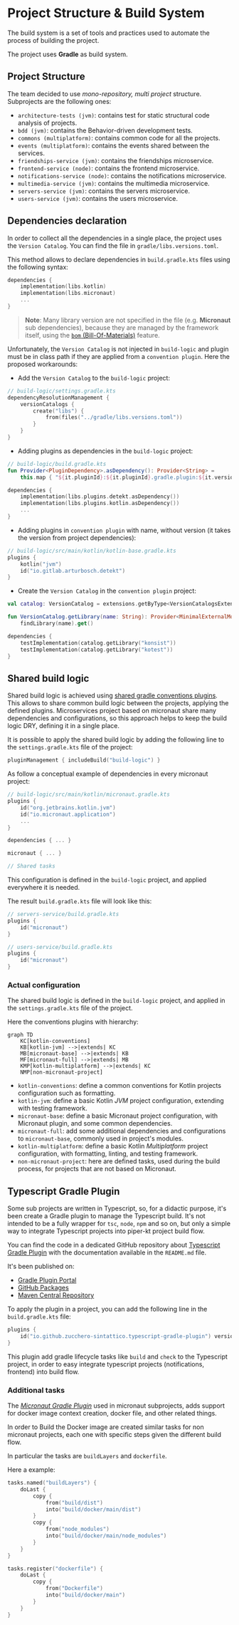 # Project Structure & Build System

The build system is a set of tools and practices used to automate the process of building the project.

The project uses **Gradle** as build system.

## Project Structure

The team decided to use *mono-repository, multi project* structure.
Subprojects are the following ones:

- `architecture-tests (jvm)`: contains test for static structural code analysis of projects.
- `bdd (jvm)`: contains the Behavior-driven development tests.
- `commons (multiplatform)`: contains common code for all the projects.
- `events (multiplatform)`: contains the events shared between the services.
- `friendships-service (jvm)`: contains the friendships microservice.
- `frontend-service (node)`: contains the frontend microservice.
- `notifications-service (node)`: contains the notifications microservice.
- `multimedia-service (jvm)`: contains the multimedia microservice.
- `servers-service (jvm)`: contains the servers microservice.
- `users-service (jvm)`: contains the users microservice.

## Dependencies declaration

In order to collect all the dependencies in a single place, the project uses the `Version Catalog`.
You can find the file in `gradle/libs.versions.toml`.

This method allows to declare dependencies in `build.gradle.kts` files using the following syntax:

```kotlin
dependencies {
    implementation(libs.kotlin)
    implementation(libs.micronaut)
    ...
}
```

> **Note**: Many library version are not specified in the file (e.g. **Micronaut** sub dependencies), because they are managed by the framework itself, using the [`bom` (Bill-Of-Materials)](https://micronaut-projects.github.io/micronaut-platform/latest/guide/) feature.

Unfortunately, the `Version Catalog` is not injected in `build-logic` and plugin must be in class path if they are applied from a `convention plugin`.
Here the proposed workarounds:

- Add the `Version Catalog` to the `build-logic` project:
```kotlin
// build-logic/settings.gradle.kts
dependencyResolutionManagement {
    versionCatalogs {
        create("libs") {
            from(files("../gradle/libs.versions.toml"))
        }
    }
}
```

- Adding plugins as dependencies in the `build-logic` project:
```kotlin
// build-logic/build.gradle.kts
fun Provider<PluginDependency>.asDependency(): Provider<String> =
    this.map { "${it.pluginId}:${it.pluginId}.gradle.plugin:${it.version}" }

dependencies {
    implementation(libs.plugins.detekt.asDependency())
    implementation(libs.plugins.kotlin.asDependency())
    ...
}
```

- Adding plugins in `convention plugin` with name, without version (it takes the version from project dependencies):
```kotlin
// build-logic/src/main/kotlin/kotlin-base.gradle.kts
plugins {
    kotlin("jvm")
    id("io.gitlab.arturbosch.detekt")
}
```

- Create the `Version Catalog` in the `convention plugin` project:
```kotlin
val catalog: VersionCatalog = extensions.getByType<VersionCatalogsExtension>().named("libs")

fun VersionCatalog.getLibrary(name: String): Provider<MinimalExternalModuleDependency> =
    findLibrary(name).get()

dependencies {
    testImplementation(catalog.getLibrary("konsist"))
    testImplementation(catalog.getLibrary("kotest"))
}
```

## Shared build logic

Shared build logic is achieved using [shared gradle conventions plugins](https://docs.gradle.org/current/samples/sample_sharing_convention_plugins_with_build_logic.html).
This allows to share common build logic between the projects, applying the defined plugins.
Microservices project based on micronaut share many dependencies and configurations, so this approach helps to keep the build logic DRY, defining it in a single place.

It is possible to apply the shared build logic by adding the following line to the `settings.gradle.kts` file of the project:

```kotlin
pluginManagement { includeBuild("build-logic") }
```

As follow a conceptual example of dependencies in every micronaut project:

```kotlin
// build-logic/src/main/kotlin/micronaut.gradle.kts
plugins {
    id("org.jetbrains.kotlin.jvm")
    id("io.micronaut.application")
    ...
}

dependencies { ... }

micronaut { ... }

// Shared tasks
```

This configuration is defined in the `build-logic` project, and applied everywhere it is needed.

The result `build.gradle.kts` file will look like this:

```kotlin
// servers-service/build.gradle.kts
plugins {
    id("micronaut")
}

// users-service/build.gradle.kts
plugins {
    id("micronaut")
}
```

### Actual configuration

The shared build logic is defined in the `build-logic` project, and applied in the `settings.gradle.kts` file of the project.

Here the conventions plugins with hierarchy:

```mermaid
graph TD
    KC[kotlin-conventions]
    KB[kotlin-jvm] -->|extends| KC
    MB[micronaut-base] -->|extends| KB
    MF[micronaut-full] -->|extends| MB
    KMP[kotlin-multiplatform] -->|extends| KC
    NMP[non-micronaut-project]
```
- `kotlin-conventions`: define a common conventions for Kotlin projects configuration such as formatting.
- `kotlin-jvm`: define a basic Kotlin *JVM* project configuration, extending with testing framework.
- `micronaut-base`: define a basic Micronaut project configuration, with Micronaut plugin, and some common dependencies.
- `micronaut-full`: add some additional dependencies and configurations to `micronaut-base`, commonly used in project's modules.
- `kotlin-multiplatform`: define a basic Kotlin *Multiplatform* project configuration, with formatting, linting, and testing framework.
- `non-micronaut-project`: here are defined tasks, used during the build process, for projects that are not based on Micronaut.

## Typescript Gradle Plugin

Some sub projects are written in Typescript, so, for a didactic purpose, it's been create a Gradle plugin to manage the Typescript build.
It's not intended to be a fully wrapper for `tsc`, `node`, `npm` and so on, but only a simple way to integrate Typescript projects into piper-kt project build flow.

You can find the code in a dedicated GitHub repository about [Typescript Gradle Plugin](https://github.com/zucchero-sintattico/typescript-gradle-plugin) with the documentation available in the `README.md` file.

It's been published on:

- [Gradle Plugin Portal](https://plugins.gradle.org/plugin/io.github.zucchero-sintattico.typescript-gradle-plugin)
- [GitHub Packages](https://github.com/zucchero-sintattico/typescript-gradle-plugin/packages/)
- [Maven Central Repository](https://central.sonatype.com/artifact/io.github.zucchero-sintattico/typescript-gradle-plugin)

To apply the plugin in a project, you can add the following line in the `build.gradle.kts` file:

```kotlin
plugins {
    id("io.github.zucchero-sintattico.typescript-gradle-plugin") version "<version>"
}
```

This plugin add gradle lifecycle tasks like `build` and `check` to the Typescript project, in order to easy integrate typescript projects (notifications, frontend) into build flow.

### Additional tasks

The [*Micronaut Gradle Plugin*](https://micronaut-projects.github.io/micronaut-gradle-plugin/latest/) used in micronaut subprojects, adds support for docker image context creation, docker file, and other related things.

In order to Build the Docker image are created similar tasks for non micronaut projects, each one with specific steps given the different build flow.

In particular the tasks are `buildLayers` and `dockerfile`.

Here a example:

```kotlin
tasks.named("buildLayers") {
    doLast {
        copy {
            from("build/dist")
            into("build/docker/main/dist")
        }
        copy {
            from("node_modules")
            into("build/docker/main/node_modules")
        }
    }
}

tasks.register("dockerfile") {
    doLast {
        copy {
            from("Dockerfile")
            into("build/docker/main")
        }
    }
}
```
